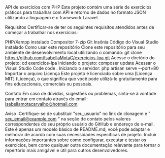 API de exercícios com PHP
Este projeto contém uma série de exercícios práticos para trabalhar com API e retorno de dados no formato JSON utilizando a linguagem e o framework Laravel.

Requisitos
Certificar-se de ter os seguintes requisitos atendidos antes de começar a trabalhar nos exercícios:

PHP/Xampp instalado
Compositor
7-zip
Git
Insônia
Código do Visual Studio instalado
Como usar este repositório
Clone este repositório para seu ambiente de desenvolvimento local utilizando o comando:
git clone https://github.com/IsabellaMotaC/exercicios-lpa.git
Acesse o diretório do projeto:
cd exercicios-lpa
Iniciando o projeto:
composer update
Acessar o Visual Studio Code
code .
Iniciando o servidor:
php artisan serve --port=80
Importar o arquivo
Licença
Este projeto é licenciado sobre uma [Licença MIT] (Licença), o que significa que você pode utilizá-lo gratuitamente para fins educacionais, comerciais ou pessoais.

Contato
Em caso de dúvidas, sugestões ou problemas, sinta-se à vontade para entrar em contato através do email: isabellamotacarvalho@hotmail.com

Aviso :Certifique-se de substituir "seu_usuario" no link de clonagem e " seu_email@example.com " na seção de contato pelos valores correspondentes do seu próprio usuário do GitHub e endereço de e-mail. Este é apenas um modelo básico de README.md, você pode adaptar e melhorar de acordo com suas necessidades específicas de projeto. Incluir informações importantes sobre como configurar, executar e testar os exercícios, bem como qualquer outra documentação relevante para tornar o repertório mais amigável e útil para outros desenvolvedores.

